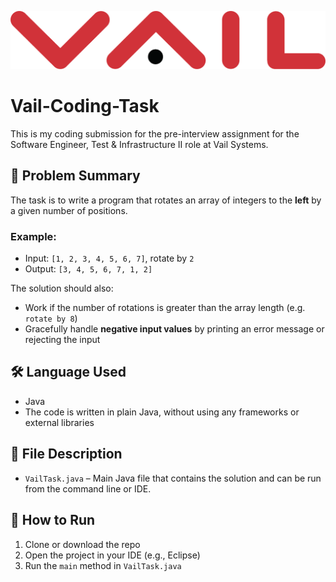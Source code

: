 ![Rotated Array Example](https://github.com/OleksandrSDET/Vail-coding-task/blob/main/Vail%20Systems%2C%20Inc.png)

# Vail-Coding-Task

This is my coding submission for the pre-interview assignment for the Software Engineer, Test & Infrastructure II role at Vail Systems.

## 🧠 Problem Summary

The task is to write a program that rotates an array of integers to the **left** by a given number of positions.

### Example:

- Input: `[1, 2, 3, 4, 5, 6, 7]`, rotate by `2`
- Output: `[3, 4, 5, 6, 7, 1, 2]`

The solution should also:
- Work if the number of rotations is greater than the array length (e.g. `rotate by 8`)
- Gracefully handle **negative input values** by printing an error message or rejecting the input

## 🛠️ Language Used

- Java  
- The code is written in plain Java, without using any frameworks or external libraries

## 📁 File Description

- `VailTask.java` – Main Java file that contains the solution and can be run from the command line or IDE.

## 🚀 How to Run

1. Clone or download the repo
2. Open the project in your IDE (e.g., Eclipse)
3. Run the `main` method in `VailTask.java`
